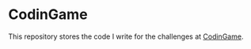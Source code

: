 # CodinGame

This repository stores the code I write for the challenges at [CodinGame](http://codingame.com).
